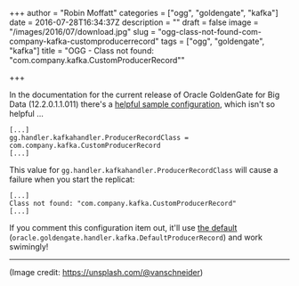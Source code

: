 +++
author = "Robin Moffatt"
categories = ["ogg", "goldengate", "kafka"]
date = 2016-07-28T16:34:37Z
description = ""
draft = false
image = "/images/2016/07/download.jpg"
slug = "ogg-class-not-found-com-company-kafka-customproducerrecord"
tags = ["ogg", "goldengate", "kafka"]
title = "OGG -  Class not found: \"com.company.kafka.CustomProducerRecord\""

+++

In the documentation for the current release of Oracle GoldenGate for Big Data (12.2.0.1.1.011) there's a [helpful sample configuration](https://docs.oracle.com/goldengate/bd1221/gg-bd/GADBD/GUID-2561CA12-9BAC-454B-A2E3-2D36C5C60EE5.htm#GADBD457), which isn't so helpful ... 


```
[...]
gg.handler.kafkahandler.ProducerRecordClass = com.company.kafka.CustomProducerRecord
[...]
```

This value for `gg.handler.kafkahandler.ProducerRecordClass` will cause a failure when you start the replicat: 

    [...]
    Class not found: "com.company.kafka.CustomProducerRecord"
    [...]

If you comment this configuration item out, it'll use [the default](https://docs.oracle.com/goldengate/bd1221/gg-bd/GADBD/GUID-2561CA12-9BAC-454B-A2E3-2D36C5C60EE5.htm#GADBD455) (`oracle.goldengate.handler.kafka.DefaultProducerRecord`) and work swimingly!


---

(Image credit: https://unsplash.com/@vanschneider)
